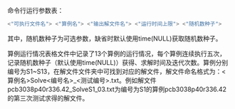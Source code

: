命令行运行参数表：

```C++
<"可执行文件名"> <"算例名"> <"输出解文件名"> <"运行时间上限"> <"随机数种子">
```

其中，随机数种子为可选参数，缺省时默认使用time(NULL)获取随机数种子。

​		算例运行情况表格文件中记录了13个算例的运行情况，每个算例连续执行五次，记录随机数种子（默认使用time(NULL)）获得、求解时间及迭代次数。算例分别编号为S1~S13，在解文件文件夹中可找到对应的解文件，解文件命名格式为：<算例名>Solve<编号名>_<测试编号>.txt。例如解文件pcb3038p40r336.42_SolveS1_03.txt为编号为S1的算例pcb3038p40r336.42的第三次测试求得的解文件。


